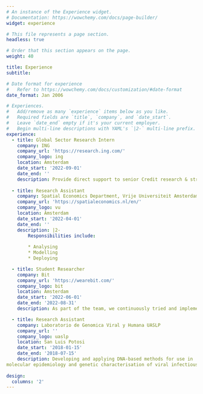 ```yaml
---
# An instance of the Experience widget.
# Documentation: https://wowchemy.com/docs/page-builder/
widget: experience

# This file represents a page section.
headless: true

# Order that this section appears on the page.
weight: 40

title: Experience
subtitle:

# Date format for experience
#   Refer to https://wowchemy.com/docs/customization/#date-format
date_format: Jan 2006

# Experiences.
#   Add/remove as many `experience` items below as you like.
#   Required fields are `title`, `company`, and `date_start`.
#   Leave `date_end` empty if it's your current employer.
#   Begin multi-line descriptions with YAML's `|2-` multi-line prefix.
experience:
  - title: Global Sector Research Intern
    company: ING
    company_url: 'https://research.ing.com/'
    company_logo: ing
    location: Amsterdam
    date_start: '2022-09-01'
    date_end: ''
    description: Provide direct support to senior Credit research & strategy colleagues with the aim to constantly improve the product range, investor presentations, and run quantitative tasks.
    
  - title: Research Assistant
    company: Spatial Economics Department, Vrije Universiteit Amsterdam
    company_url: 'https://spatialeconomics.nl/en/'
    company_logo: vu
    location: Amsterdam
    date_start: '2022-04-01'
    date_end: ''
    description: |2-
        Responsibilities include:
        
        * Analysing
        * Modelling
        * Deploying

  - title: Student Researcher
    company: Bit
    company_url: 'https://wearebit.com/'
    company_logo: bit
    location: Amsterdam
    date_start: '2022-06-01'
    date_end: '2022-08-31'
    description: As part of the team, we continuously tried and implement the newest technologies out there. In my projects, I worked with deep neural networks, NLP and speech recognition.

  - title: Research Assistant
    company: Laboratorio de Genomica Viral y Humana UASLP
    company_url: ''
    company_logo: uaslp
    location: San Luis Potosi
    date_start: '2018-01-15'
    date_end: '2018-07-15'
    description: Developing and applying DNA-based methods for use in
molecular epidemiology and genetic characterisation of viral infectious diseases (HIV, Influenza and Hepatitis B)
    
design:
  columns: '2'
---
```

